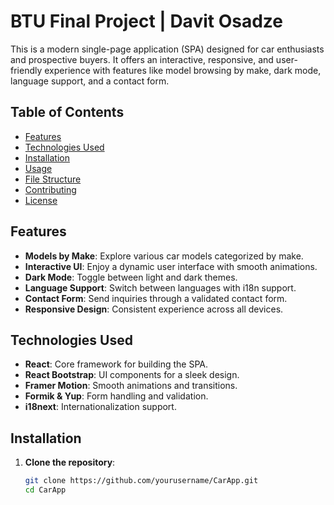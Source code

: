 # BTU Final Project | Davit Osadze

This is a modern single-page application (SPA) designed for car enthusiasts and prospective buyers. It offers an interactive, responsive, and user-friendly experience with features like model browsing by make, dark mode, language support, and a contact form.

## Table of Contents

- [Features](#features)
- [Technologies Used](#technologies-used)
- [Installation](#installation)
- [Usage](#usage)
- [File Structure](#file-structure)
- [Contributing](#contributing)
- [License](#license)

## Features

- **Models by Make**: Explore various car models categorized by make.
- **Interactive UI**: Enjoy a dynamic user interface with smooth animations.
- **Dark Mode**: Toggle between light and dark themes.
- **Language Support**: Switch between languages with i18n support.
- **Contact Form**: Send inquiries through a validated contact form.
- **Responsive Design**: Consistent experience across all devices.

## Technologies Used

- **React**: Core framework for building the SPA.
- **React Bootstrap**: UI components for a sleek design.
- **Framer Motion**: Smooth animations and transitions.
- **Formik & Yup**: Form handling and validation.
- **i18next**: Internationalization support.

## Installation

1. **Clone the repository**:
   ```bash
   git clone https://github.com/yourusername/CarApp.git
   cd CarApp
   ```
